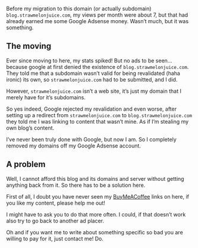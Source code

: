 Before my migration to this domain (or actually subdomain)  `blog.strawmelonjuice.com`, my views per month were about 7, but that had  already earned me some Google Adsense money. Wasn’t much, but it was  something.

## The moving

Ever since moving to here, my stats spiked! But no ads to be seen…  because google at first denied the existence of `blog.strawmelonjuice.com`.  They told me that a subdomain wasn’t valid for being revalidated (haha  ironic) its own, so `strawmelonjuice.com` had to be submitted, and I did.

However, `strawmelonjuice.com` isn’t a web site, it’s just my domain that I merely have for it’s subdomains.

So yes indeed, Google rejected my revalidation and even worse, after  setting up a redirect from `strawmelonjuice.com` to `blog.strawmelonjuice.com` they  told me I was linking to content that wasn’t mine. As if I’m stealing my own blog’s content.

I’ve never been truly done with Google, but now I am. So I completely removed my domains off my Google Adsense account.

## A problem

Well, I cannot afford this blog and its domains and server without  getting anything back from it. So there has to be a solution here.

First of all, I doubt you have never seen my [BuyMeACoffee](https://www.buymeacoffee.com/JustMarOK) links on here, if you like my content, please help me out!

I might have to ask you to do that more often. I could, if that doesn’t work also try to go back to another ad placer.

Oh and if you want me to write about something specific so bad you are willing to pay for it, just contact me! Do.